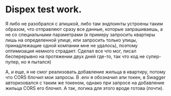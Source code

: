 # Dispex test work.

Я либо не разобрался с апишкой, либо там эндпоинты устроены таким образом, что отправляют сразу все данные, которые запрашиваешь, а не со специальными параметрами (к примеру запросить квартиры лишь на определенной улице, или запросить только улицы, принадлежащие одной компании мне не удалось), поэтому оптимизация немного страдает. 
Сделал все что мог, писал бесперерывно на протяжении двух дней где-то, так что код не супер-пупер, но я пытался)

А, и еще, я не смог реализовать добавление жильца в квартиру, потому что CORS блочил мои запросы. В .env я обозначил апи токен, в Swagger авторизовался с таким же токеном, однако при запросе на добавление жильца CORS его блочил. А так, логика для этого вроде готова (почти).

